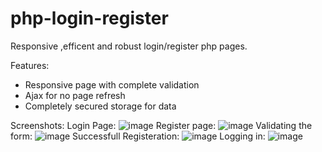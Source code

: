 # php-login-register
Responsive ,efficent and robust  login/register php pages.

Features:
- Responsive page with complete validation
- Ajax for no page refresh
- Completely secured storage for data

Screenshots:
Login Page:
![image](https://cloud.githubusercontent.com/assets/20264110/16687154/6b4e21d2-4534-11e6-83ef-abdacae9fcdf.png)
Register page:
![image](https://cloud.githubusercontent.com/assets/20264110/16687139/58901956-4534-11e6-8c7c-2f4cc9d73b5d.png)
Validating the form:
![image](https://cloud.githubusercontent.com/assets/20264110/16687178/9676209e-4534-11e6-9c7a-8f689de69fcb.png)
Successfull Registeration:
![image](https://cloud.githubusercontent.com/assets/20264110/16687202/b94ace08-4534-11e6-9ad9-fa9a19db3c83.png)
Logging in:
![image](https://cloud.githubusercontent.com/assets/20264110/16687584/23d44f72-4537-11e6-963a-b02b240c2e21.png)


